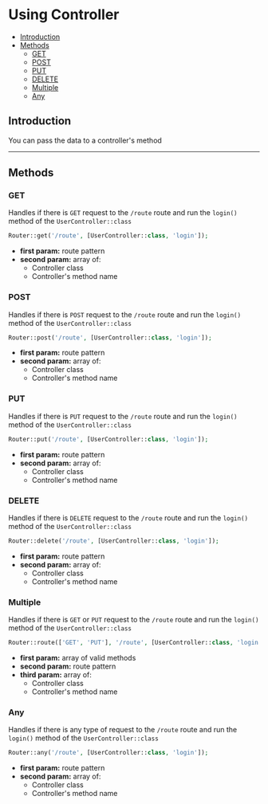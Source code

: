 # Using Controller

- [Introduction](#introduction)
- [Methods](#methods)
  - [GET](#get)
  - [POST](#post)
  - [PUT](#put)
  - [DELETE](#delete)
  - [Multiple](#multiple)
  - [Any](#any)

## Introduction

You can pass the data to a controller's method

-----

## Methods

### GET

Handles if there is `GET` request to the `/route` route and run the `login()` method of the `UserController::class`

```php
Router::get('/route', [UserController::class, 'login']);
```

- **first param:** route pattern
- **second param:** array of:
  - Controller class
  - Controller's method name

### POST

Handles if there is `POST` request to the `/route` route and run the `login()` method of the `UserController::class`

```php
Router::post('/route', [UserController::class, 'login']);
```

- **first param:** route pattern
- **second param:** array of:
  - Controller class
  - Controller's method name

### PUT

Handles if there is `PUT` request to the `/route` route and run the `login()` method of the `UserController::class`

```php
Router::put('/route', [UserController::class, 'login']);
```

- **first param:** route pattern
- **second param:** array of:
  - Controller class
  - Controller's method name

### DELETE

Handles if there is `DELETE` request to the `/route` route and run the `login()` method of the `UserController::class`

```php
Router::delete('/route', [UserController::class, 'login']);
```

- **first param:** route pattern
- **second param:** array of:
  - Controller class
  - Controller's method name

### Multiple

Handles if there is `GET` or `PUT` request to the `/route` route and run the `login()` method of the `UserController::class`

```php
Router::route(['GET', 'PUT'], '/route', [UserController::class, 'login']);
```

- **first param:** array of valid methods
- **second param:** route pattern
- **third param:** array of:
  - Controller class
  - Controller's method name

### Any

Handles if there is any type of request to the `/route` route and run the `login()` method of the `UserController::class`

```php
Router::any('/route', [UserController::class, 'login']);
```

- **first param:** route pattern
- **second param:** array of:
  - Controller class
  - Controller's method name

